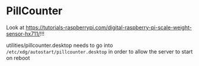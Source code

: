 # PillCounter

Look at https://tutorials-raspberrypi.com/digital-raspberry-pi-scale-weight-sensor-hx711/!!!

utilities/pillcounter.desktop needs to go into
`/etc/xdg/autostart/pillcounter.desktop`
in order to allow the server to start on reboot
